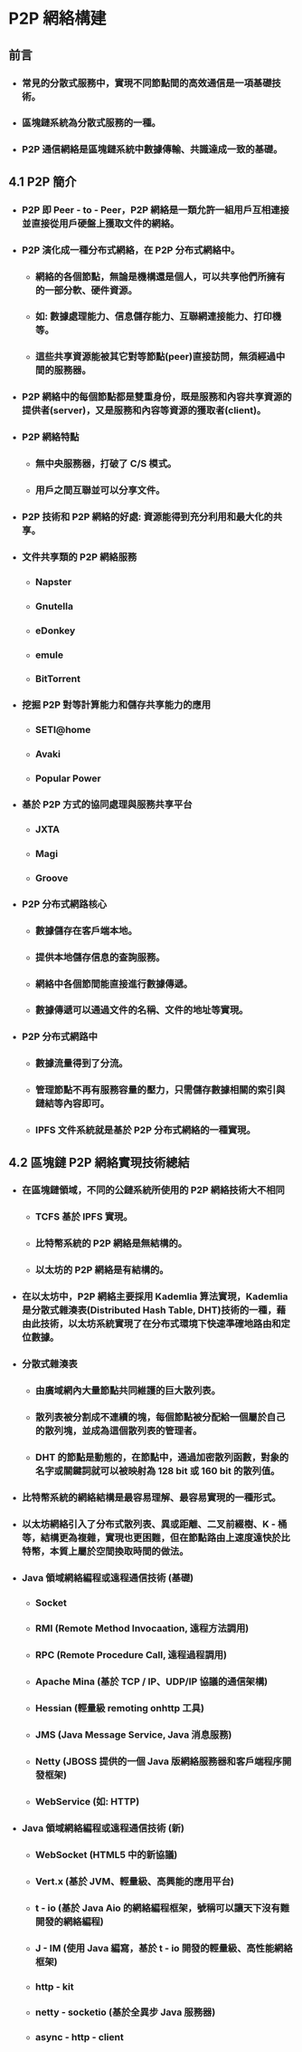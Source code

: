 P2P 網絡構建
=====
前言
-----
* ### 常見的分散式服務中，實現不同節點間的高效通信是一項基礎技術。
* ### 區塊鏈系統為分散式服務的一種。
* ### P2P 通信網絡是區塊鏈系統中數據傳輸、共識達成一致的基礎。
4.1 P2P 簡介
-----
* ### P2P 即 Peer - to - Peer，P2P 網絡是一類允許一組用戶互相連接並直接從用戶硬盤上獲取文件的網絡。
* ### P2P 演化成一種分布式網絡，在 P2P 分布式網絡中。
	* ### 網絡的各個節點，無論是機構還是個人，可以共享他們所擁有的一部分軟、硬件資源。
	* ### 如: 數據處理能力、信息儲存能力、互聯網連接能力、打印機等。
	* ### 這些共享資源能被其它對等節點(peer)直接訪問，無須經過中間的服務器。
* ### P2P 網絡中的每個節點都是雙重身份，既是服務和內容共享資源的提供者(server)，又是服務和內容等資源的獲取者(client)。
* ### P2P 網絡特點
	* ### 無中央服務器，打破了 C/S 模式。
	* ### 用戶之間互聯並可以分享文件。
* ### P2P 技術和 P2P 網絡的好處: 資源能得到充分利用和最大化的共享。
* ### 文件共享類的 P2P 網絡服務
	* ### Napster
	* ### Gnutella
	* ### eDonkey
	* ### emule
	* ### BitTorrent
* ### 挖掘 P2P 對等計算能力和儲存共享能力的應用
	* ### SETI@home
	* ### Avaki
	* ### Popular Power
* ### 基於 P2P 方式的協同處理與服務共享平台
	* ### JXTA
	* ### Magi
	* ### Groove
* ### P2P 分布式網路核心
	* ### 數據儲存在客戶端本地。
	* ### 提供本地儲存信息的查詢服務。
	* ### 網絡中各個節間能直接進行數據傳遞。
	* ### 數據傳遞可以通過文件的名稱、文件的地址等實現。
* ### P2P 分布式網路中
	* ### 數據流量得到了分流。
	* ### 管理節點不再有服務容量的壓力，只需儲存數據相關的索引與鏈結等內容即可。
	* ### IPFS 文件系統就是基於 P2P 分布式網絡的一種實現。
4.2 區塊鏈 P2P 網絡實現技術總結
-----
* ### 在區塊鏈領域，不同的公鏈系統所使用的 P2P 網絡技術大不相同
	* ### TCFS 基於 IPFS 實現。
	* ### 比特幣系統的 P2P 網絡是無結構的。
	* ### 以太坊的 P2P 網絡是有結構的。
* ### 在以太坊中，P2P 網絡主要採用 Kademlia 算法實現，Kademlia 是分散式雜湊表(Distributed Hash Table, DHT)技術的一種，藉由此技術，以太坊系統實現了在分布式環境下快速準確地路由和定位數據。
* ### 分散式雜湊表
	* ### 由廣域網內大量節點共同維護的巨大散列表。
	* ### 散列表被分割成不連續的塊，每個節點被分配給一個屬於自己的散列塊，並成為這個散列表的管理者。
	* ### DHT 的節點是動態的，在節點中，通過加密散列函數，對象的名字或關鍵詞就可以被映射為 128 bit 或 160 bit 的散列值。
* ### 比特幣系統的網絡結構是最容易理解、最容易實現的一種形式。
* ### 以太坊網絡引入了分布式散列表、異或距離、二叉前綴樹、K - 桶等，結構更為複雜，實現也更困難，但在節點路由上速度遠快於比特幣，本質上屬於空間換取時間的做法。
* ### Java 領域網絡編程或遠程通信技術 (基礎)
	* ### Socket
	* ### RMI (Remote Method Invocaation, 遠程方法調用)
	* ### RPC (Remote Procedure Call, 遠程過程調用)
	* ### Apache Mina (基於 TCP / IP、UDP/IP 協議的通信架構)
	* ### Hessian (輕量級 remoting onhttp 工具)
	* ### JMS (Java Message Service, Java 消息服務)
	* ### Netty (JBOSS 提供的一個 Java 版網絡服務器和客戶端程序開發框架)
	* ### WebService (如: HTTP)
* ### Java 領域網絡編程或遠程通信技術 (新)
	* ### WebSocket (HTML5 中的新協議)
	* ### Vert.x (基於 JVM、輕量級、高興能的應用平台)
	* ### t - io (基於 Java Aio 的網絡編程框架，號稱可以讓天下沒有難開發的網絡編程)
	* ### J - IM (使用 Java 編寫，基於 t - io 開發的輕量級、高性能網絡框架)
	* ### http - kit
	* ### netty - socketio (基於全異步 Java 服務器)
	* ### async - http - client

